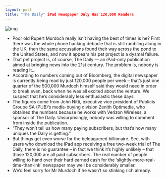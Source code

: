 ```yaml
---
layout: post
title: "The Daily" iPad Newspaper Only Has 120,000 Readers
---
```

![img](http://media.idownloadblog.com/wp-content/uploads/2011/02/The-Daily-e1296833392696.png)
* Poor old Rupert Murdoch really isn’t having the best of times is he? First there was the whole phone hacking debacle that is still rumbling along in the UK, then the same accusations found their way across the pond to the United States, and now it appears his pet project is a dysmal failure.
* That pet project is, of course, The Daily — an iPad-only publication aimed at bringing news into the 21st century. The problem is, nobody is reading it…
* According to numbers coming out of Bloomberg, the digital newspaper is currently being read by just 120,000 people per week – that’s just one quarter of the 500,000 Murdoch himself said they would need in order to break even, back when he was all excited about the venture. We suspect that he’s considerably less enthusiastic these days.
* The figures come from John Nitti, executive vice president of Publicis Groupe SA (PUB)’s media-buying division Zenith Optimedia, who obtained the numbers because he works with Verizon Wireless, a sponsor of The Daily. Unsurprisingly, nobody was willing to comment from inside the publication.
* “They won’t tell us how many paying subscribers, but that’s how many uniques the Daily is getting.”
* But things get even worse for the beleaguered billionaire. See, with users who download the iPad app receiving a free two-week trial of The Daily, there is no guarantee – in fact we think it’s highly unlikely – that those 120,000 are all paid subscribers. The real number of people willing to hand over their hard earned cash for the ‘slightly-more-real-time-than-ink’ newspaper may well be considerably smaller.
* We’d feel sorry for Mr Murdoch if he wasn’t so stinking rich already.

